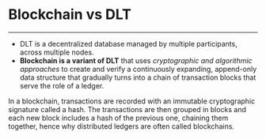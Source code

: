# Blockchain vs DLT
___
- DLT is a decentralized database managed by multiple participants, across multiple nodes.
- **Blockchain is a variant of DLT** that uses *cryptographic and algorithmic approaches* to create and verify a continuously expanding, append-only data structure that gradually turns into a chain of transaction blocks that serve the role of a ledger.

In a blockchain, transactions are recorded with an immutable cryptographic signature called a hash. The transactions are then grouped in blocks and each new block includes a hash of the previous one, chaining them together, hence why distributed ledgers are often called blockchains.